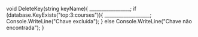void DeleteKey(string keyName){
    _________________;
    if (database.KeyExists("top:3:courses")){
        ___________________;
        Console.WriteLine("Chave excluída");
    } else Console.WriteLine("Chave não encontrada");
}